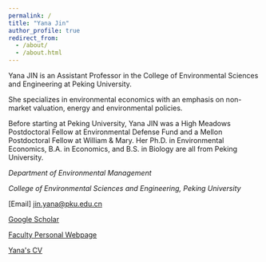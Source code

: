 ```yaml
---
permalink: /
title: "Yana Jin"
author_profile: true
redirect_from: 
  - /about/
  - /about.html
---
```


Yana JIN is an Assistant Professor in the College of Environmental Sciences and Engineering at Peking University. 

She specializes in environmental economics with an emphasis on non-market valuation, energy and environmental policies. 

Before starting at Peking University, Yana JIN was a High Meadows Postdoctoral Fellow at Environmental Defense Fund and a Mellon Postdoctoral Fellow at William & Mary. Her Ph.D. in Environmental Economics, B.A. in Economics, and B.S. in Biology are all from Peking University.

*Department of Environmental Management*  

*College of Environmental Sciences and Engineering, Peking University* 

[Email] jin.yana@pku.edu.cn

[Google Scholar](bit.ly/32Oh18g)

[Faculty Personal Webpage](http://scholar.pku.edu.cn/yjin/home)

[Yana's CV](files/CV_Yana_Jin_2page(1).pdf)
